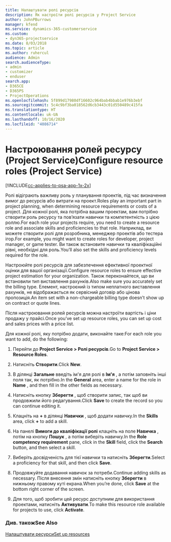 ```yaml
---
title: Налаштувати ролі ресурсів
description: Як настроїти ролі ресурсів у Project Service
author: JohnPBurrows
manager: kfend
ms.service: dynamics-365-customerservice
ms.custom:
- dyn365-projectservice
ms.date: 8/03/2018
ms.topic: article
ms.author: ruhercul
audience: Admin
search.audienceType:
- admin
- customizer
- enduser
search.app:
- D365CE
- D365PS
- ProjectOperations
ms.openlocfilehash: 5f899d17980df16602c964bab4bbab1e976b3ebf
ms.sourcegitcommit: 5c4c9bf3ba018562d6cb3443c01d550489c415fa
ms.translationtype: HT
ms.contentlocale: uk-UA
ms.lasthandoff: 10/16/2020
ms.locfileid: "4086714"
---
```

# <a name="configure-resource-roles-project-service"></a><span data-ttu-id="496ab-103">Настроювання ролей ресурсу (Project Service)</span><span class="sxs-lookup"><span data-stu-id="496ab-103">Configure resource roles (Project Service)</span></span>

[!INCLUDE[cc-applies-to-psa-app-1x-2x](../includes/cc-applies-to-psa-app-1x-2x.md)]

<span data-ttu-id="496ab-104">Ролі відіграють важливу роль у планування проектів, під час визначення вимог до ресурсів або витрати на проект.</span><span class="sxs-lookup"><span data-stu-id="496ab-104">Roles play an important part in project planning, when determining resource requirements or costs of a project.</span></span> <span data-ttu-id="496ab-105">Для кожної ролі, яка потрібна вашим проектам, вам потрібно створити роль ресурсу та пов’язати навички та компетентність з цією роллю.</span><span class="sxs-lookup"><span data-stu-id="496ab-105">For each role your projects require, you need to create a resource role and associate skills and proficiencies to that role.</span></span> <span data-ttu-id="496ab-106">Наприклад, ви можете створити ролі для розробника, менеджер проектів або тестера ігор.</span><span class="sxs-lookup"><span data-stu-id="496ab-106">For example, you might want to create roles for developer, project manager, or game tester.</span></span> <span data-ttu-id="496ab-107">Ви також встановите навички та кваліфікаційні рівні, необхідні для роль.</span><span class="sxs-lookup"><span data-stu-id="496ab-107">You’ll also set the skills and proficiency levels required for the role.</span></span>  
  
 <span data-ttu-id="496ab-108">Настроюйте ролі ресурсів для забезпечення ефективної проектної оцінки для вашої організації.</span><span class="sxs-lookup"><span data-stu-id="496ab-108">Configure resource roles to ensure effective project estimation for your organization.</span></span>  <span data-ttu-id="496ab-109">Також переконайтеся, що ви встановили тип виставлення рахунків.</span><span class="sxs-lookup"><span data-stu-id="496ab-109">Also make sure you accurately set the billing type.</span></span> <span data-ttu-id="496ab-110">Елемент, настроєний із типом неплатного виставлення рахунків, не відображається як сервісний договір або цінова пропозиція.</span><span class="sxs-lookup"><span data-stu-id="496ab-110">An item set with a non-chargeable billing type doesn’t show up on contract or quote lines.</span></span>  
  
 <span data-ttu-id="496ab-111">Після настроювання ролей ресурсів можна настроїти вартість і ціни продажу у прайсі.</span><span class="sxs-lookup"><span data-stu-id="496ab-111">Once you’ve set up resource roles, you can set up cost and sales prices with a price list.</span></span>  
  
 <span data-ttu-id="496ab-112">Для кожної ролі, яку потрібно додати, виконайте таке:</span><span class="sxs-lookup"><span data-stu-id="496ab-112">For each role you want to add, do the following:</span></span>  
  
1.  <span data-ttu-id="496ab-113">Перейти до **Project Service > Ролі ресурсів**.</span><span class="sxs-lookup"><span data-stu-id="496ab-113">Go to **Project Service > Resource Roles**.</span></span>  
  
2.  <span data-ttu-id="496ab-114">Натисніть **Створити**.</span><span class="sxs-lookup"><span data-stu-id="496ab-114">Click **New**.</span></span>  
  
3.  <span data-ttu-id="496ab-115">В ділянці **Загальне** введіть ім'я для ролі в **Ім'я** , а потім заповніть інші поля так, як потрібно.</span><span class="sxs-lookup"><span data-stu-id="496ab-115">In the **General** area, enter a name for the role in **Name** , and then fill in the other fields as necessary.</span></span>  
  
4.  <span data-ttu-id="496ab-116">Натисніть кнопку **Зберегти** , щоб створити запис, так щоб ви продовжили його редагування.</span><span class="sxs-lookup"><span data-stu-id="496ab-116">Click **Save** to create the record so you can continue editing it.</span></span>  
  
5.  <span data-ttu-id="496ab-117">Клацніть на **+** в ділянці **Навички** , щоб додати навичку.</span><span class="sxs-lookup"><span data-stu-id="496ab-117">In the **Skills** area, click **+** to add a skill.</span></span>  
  
6.  <span data-ttu-id="496ab-118">На панелі **Вимоги до кваліфікації ролі** клацніть на поле **Навичка** , потім на кнопку **Пошук** , а потім виберіть навичку.</span><span class="sxs-lookup"><span data-stu-id="496ab-118">In the **Role competency requirement** pane, click in the **Skill** field, click the **Search** button, and then select a skill.</span></span>  
  
7.  <span data-ttu-id="496ab-119">Виберіть досвідченість для тієї навички та натисніть **Зберегти**.</span><span class="sxs-lookup"><span data-stu-id="496ab-119">Select a proficiency for that skill, and then click **Save**.</span></span>  
  
8.  <span data-ttu-id="496ab-120">Продовжуйте додавання навичок за потреби.</span><span class="sxs-lookup"><span data-stu-id="496ab-120">Continue adding skills as necessary.</span></span> <span data-ttu-id="496ab-121">Після внесення змін натисніть кнопку **Зберегти** в нижньому правому куті екрана.</span><span class="sxs-lookup"><span data-stu-id="496ab-121">When you’re done, click **Save** at the bottom right corner of the screen.</span></span>  
  
9. <span data-ttu-id="496ab-122">Для того, щоб зробити цей ресурс доступним для використання проектами, натисніть **Активувати**.</span><span class="sxs-lookup"><span data-stu-id="496ab-122">To make this resource role available for projects to use, click **Activate**.</span></span>  
  
### <a name="see-also"></a><span data-ttu-id="496ab-123">Див. також</span><span class="sxs-lookup"><span data-stu-id="496ab-123">See Also</span></span>  
 [<span data-ttu-id="496ab-124">Налаштувати ресурси</span><span class="sxs-lookup"><span data-stu-id="496ab-124">Set up resources</span></span>](../psa/set-up-resources.md)
